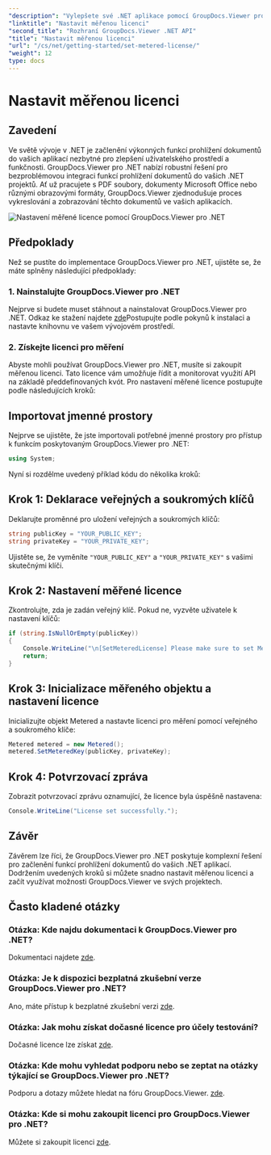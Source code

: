 ```yaml
---
"description": "Vylepšete své .NET aplikace pomocí GroupDocs.Viewer pro bezproblémové prohlížení dokumentů. Snadno integrujte funkce vykreslování dokumentů do svých projektů."
"linktitle": "Nastavit měřenou licenci"
"second_title": "Rozhraní GroupDocs.Viewer .NET API"
"title": "Nastavit měřenou licenci"
"url": "/cs/net/getting-started/set-metered-license/"
"weight": 12
type: docs
---
```

# Nastavit měřenou licenci

## Zavedení
Ve světě vývoje v .NET je začlenění výkonných funkcí prohlížení dokumentů do vašich aplikací nezbytné pro zlepšení uživatelského prostředí a funkčnosti. GroupDocs.Viewer pro .NET nabízí robustní řešení pro bezproblémovou integraci funkcí prohlížení dokumentů do vašich .NET projektů. Ať už pracujete s PDF soubory, dokumenty Microsoft Office nebo různými obrazovými formáty, GroupDocs.Viewer zjednodušuje proces vykreslování a zobrazování těchto dokumentů ve vašich aplikacích.

![Nastavení měřené licence pomocí GroupDocs.Viewer pro .NET](/viewer/getting-started/set-metered-license.png)

## Předpoklady
Než se pustíte do implementace GroupDocs.Viewer pro .NET, ujistěte se, že máte splněny následující předpoklady:
### 1. Nainstalujte GroupDocs.Viewer pro .NET
Nejprve si budete muset stáhnout a nainstalovat GroupDocs.Viewer pro .NET. Odkaz ke stažení najdete [zde](https://releases.groupdocs.com/viewer/net/)Postupujte podle pokynů k instalaci a nastavte knihovnu ve vašem vývojovém prostředí.
### 2. Získejte licenci pro měření
Abyste mohli používat GroupDocs.Viewer pro .NET, musíte si zakoupit měřenou licenci. Tato licence vám umožňuje řídit a monitorovat využití API na základě předdefinovaných kvót. Pro nastavení měřené licence postupujte podle následujících kroků:

## Importovat jmenné prostory
Nejprve se ujistěte, že jste importovali potřebné jmenné prostory pro přístup k funkcím poskytovaným GroupDocs.Viewer pro .NET:
```csharp
using System;
```

Nyní si rozdělme uvedený příklad kódu do několika kroků:
## Krok 1: Deklarace veřejných a soukromých klíčů
Deklarujte proměnné pro uložení veřejných a soukromých klíčů:
```csharp
string publicKey = "YOUR_PUBLIC_KEY";
string privateKey = "YOUR_PRIVATE_KEY";
```
Ujistěte se, že vyměníte `"YOUR_PUBLIC_KEY"` a `"YOUR_PRIVATE_KEY"` s vašimi skutečnými klíči.
## Krok 2: Nastavení měřené licence
Zkontrolujte, zda je zadán veřejný klíč. Pokud ne, vyzvěte uživatele k nastavení klíčů:
```csharp
if (string.IsNullOrEmpty(publicKey))
{
    Console.WriteLine("\n[SetMeteredLicense] Please make sure to set Metered keys. Learn more at https://purchase.groupdocs.com/faqs/licensing/metered.");
    return;
}
```
## Krok 3: Inicializace měřeného objektu a nastavení licence
Inicializujte objekt Metered a nastavte licenci pro měření pomocí veřejného a soukromého klíče:
```csharp
Metered metered = new Metered();
metered.SetMeteredKey(publicKey, privateKey);
```
## Krok 4: Potvrzovací zpráva
Zobrazit potvrzovací zprávu oznamující, že licence byla úspěšně nastavena:
```csharp
Console.WriteLine("License set successfully.");
```

## Závěr
Závěrem lze říci, že GroupDocs.Viewer pro .NET poskytuje komplexní řešení pro začlenění funkcí prohlížení dokumentů do vašich .NET aplikací. Dodržením uvedených kroků si můžete snadno nastavit měřenou licenci a začít využívat možnosti GroupDocs.Viewer ve svých projektech.
## Často kladené otázky
### Otázka: Kde najdu dokumentaci k GroupDocs.Viewer pro .NET?
Dokumentaci najdete [zde](https://tutorials.groupdocs.com/viewer/net/).
### Otázka: Je k dispozici bezplatná zkušební verze GroupDocs.Viewer pro .NET?
Ano, máte přístup k bezplatné zkušební verzi [zde](https://releases.groupdocs.com/).
### Otázka: Jak mohu získat dočasné licence pro účely testování?
Dočasné licence lze získat [zde](https://purchase.groupdocs.com/temporary-license/).
### Otázka: Kde mohu vyhledat podporu nebo se zeptat na otázky týkající se GroupDocs.Viewer pro .NET?
Podporu a dotazy můžete hledat na fóru GroupDocs.Viewer. [zde](https://forum.groupdocs.com/c/viewer/9).
### Otázka: Kde si mohu zakoupit licenci pro GroupDocs.Viewer pro .NET?
Můžete si zakoupit licenci [zde](https://purchase.groupdocs.com/buy).
